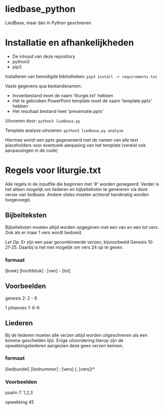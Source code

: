 # liedbase_python
LiedBase, maar dan in Python geschreven

# Installatie en afhankelijkheden
* De inhoud van deze repository
* python3
* pip3

Installeren van benodigde bibliotheken:
```pip3 install -r requirements.txt```

Vaste gegevens qua bestandsnamen:
* Invoerbestand moet de naam 'liturgie.txt' hebben
* Het te gebruiken PowerPoint template moet de naam 'template.pptx' hebben
* Het resultaat bestand heet 'presentatie.pptx'

Uitvoeren door:
```python3 liedbase.py```

Template analyse uitvoeren:
```python3 liedbase.py analyze```

Hiermee wordt een pptx gegenereerd met de namen van alle text placeholders voor eventuele aanpasing van het template (vereist ook aanpassingen in de code)

# Regels voor liturgie.txt
Alle regels in de inputfile die beginnen met '#' worden genegeerd. Verder is het alleen mogelijk om liederen en bijbelteksten te genereren via deze versie van liedbase. Andere slides moeten achteraf handmatig worden toegevoegd.

## Bijbelteksten
Bijbelteksten moeten altijd worden opgegeven met een van en een tot vers. Ook als er maar 1 vers wordt bedoeld.

*Let Op*: Er zijn een paar gecombineerde verzen, bijvoorbeeld Genesis 10: 21-25. Daarbij is het niet mogelijk om vers 24 op te geven.

### formaat
[boek] [hoofdstuk] : [van] - [tot]

## Voorbeelden
genesis 2: 2 - 6

1 johannes 1: 6-6

## Liederen
Bij de liederen moeten alle verzen altijd worden uitgeschreven als een komma-gescheiden lijst. Enige uitzondering hierop zijn de opwekkingsliederen aangezien deze geen verzen kennen.

### formaat
[liedbundel] [liednummer] : [vers] (, [vers])*

### Voorbeelden
psalm 7: 1,2,3

opwekking 45